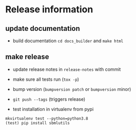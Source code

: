 # Release information

## update documentation
* build documentation `cd docs_builder` and `make html`

## make release
* update release notes in `release-notes` with commit
* make sure all tests run (`tox -p`)
* bump version (`bumpversion patch` or `bumpversion` minor)
* `git push --tags` (triggers release)

* test installation in virtualenv from pypi
```
mkvirtualenv test --python=python3.8
(test) pip install sbmlutils
```


